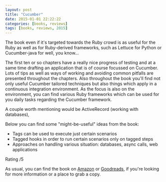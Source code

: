```yaml
---
layout: post
title: "Cucumber"
date: 2015-01-01 22:22:22
categories: [books, reviews]
tags: [books, reviews, 2015]
---
```

The book even if it's targeted towards the Ruby crowd is as useful for the Ruby as well as for Ruby-derived frameworks, such as Lettuce for Python or Cucumber-java for well, you know...

The first ten or so chapters have a really nice progress of testing and at a same time drafting an application that is of course focussed on Cucumber. Lots of tips as well as ways of working and avoiding common pitfalls are presented throughout the chapters.
Also throughout the book you'll find not only useful Cucumber tailored techniques but also things which apply in a continuous integration environment. As the focus is also on the environment, you can find various Ruby frameworks which can be used for you daily tasks regarding the Cucumber framework.

A couple worth mentioning would be ActiveRecord (working with databases),

Below you can find some "might-be-useful" ideas from the book:
- Tags can be used to execute just certain scenarios
- Tagged hooks in order to run certain scenarios only on tagged steps
- Approaches on handling various situation: databases, async calls, web applications

Rating /5

As usual, you can find the book on [Amazon] or [Goodreads], if you're looking for more information or a place to grab a copy.

[Amazon]: http://www.amazon.com/Cucumber-Book-Behaviour-Driven-Development-Programmers/dp/1934356808
[Goodreads]: https://www.goodreads.com/book/show/12409185-the-cucumber-book
